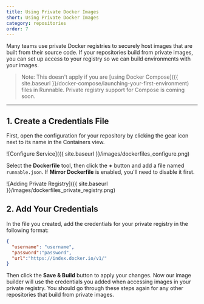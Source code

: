 ```yaml
---
title: Using Private Docker Images
short: Using Private Docker Images
category: repositories
order: 7
---
```


Many teams use private Docker registries to securely host images that are built from their source code. If your repositories build from private images, you can set up access to your registry so we can build environments with your images.

> Note: This doesn't apply if you are [using Docker Compose]({{ site.baseurl }}/docker-compose/launching-your-first-environment) files in Runnable. Private registry support for Compose is coming soon.

---

## 1. Create a Credentials File

First, open the configuration for your repository by clicking the gear icon next to its name in the Containers view.

![Configure Service]({{ site.baseurl }}/images/dockerfiles_configure.png)

Select the **Dockerfile** tool, then click the **+** button and add a file named `runnable.json`. If **Mirror Dockerfile** is enabled, you'll need to disable it first.

![Adding Private Registry]({{ site.baseurl }}/images/dockerfiles_private_registry.png)

## 2. Add Your Credentials

In the file you created, add the credentials for your private registry in the following format:

```json
{
  "username": "username",
  "password":"password",
  "url":"https://index.docker.io/v1/"
}
```

Then click the **Save & Build** button to apply your changes. Now our image builder will use the credentials you added when accessing images in your private registry. You should go through these steps again for any other repositories that build from private images.

